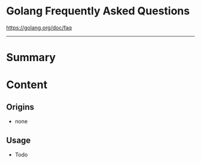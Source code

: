 <!--
{
  "type": "summary",
  "tags": ["golang"]
}
-->
# Golang Frequently Asked Questions
https://golang.org/doc/faq

---

# Summary

# Content
## Origins
- none

## Usage
- Todo

